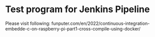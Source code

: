# Test program for Jenkins Pipeline
Please visit following:
funputer.com/en/2022/continuous-integration-embedde-c-on-raspberry-pi-part1-cross-compile-using-docker/
